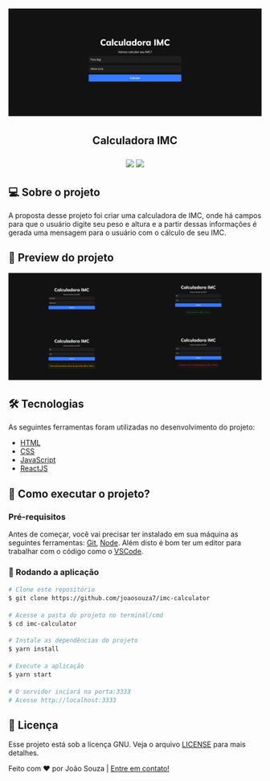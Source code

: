 <h1 align="center">
    <img alt="Banner do projeto" title="Calculadora IMC" src="src/assets/banner.png" />
</h1>

<h2 align="center"> 
	<p>Calculadora IMC</p>
	<img src="https://img.shields.io/github/followers/joaosouza7?style=social" />
    	<img src="https://img.shields.io/badge/version-1.0.0-dc3545" />
</h2> 

## 💻 Sobre o projeto

A proposta desse projeto foi criar uma calculadora de IMC, onde há campos para que o usuário digite seu peso e altura e a partir dessas informações é gerada uma mensagem para o usuário com o cálculo de seu IMC.


## 🔎 Preview do projeto

<p align="center">
  <img alt="Preview do projeto" title="Preview do projeto" src="src/assets/preview.png" />
</p>


## 🛠 Tecnologias

As seguintes ferramentas foram utilizadas no desenvolvimento do projeto:

- [HTML](https://developer.mozilla.org/en-US/docs/Web/HTML)
- [CSS](https://www.w3.org/Style/CSS/Overview.en.html)
- [JavaScript](https://developer.mozilla.org/en-US/docs/Web/JavaScript)
- [ReactJS](https://reactjs.org/)


## 🚀 Como executar o projeto?

### Pré-requisitos

Antes de começar, você vai precisar ter instalado em sua máquina as seguintes ferramentas:
[Git](https://git-scm.com), [Node](https://nodejs.org/en). 
Além disto é bom ter um editor para trabalhar com o código como o [VSCode](https://code.visualstudio.com/).

### 🎲 Rodando a aplicação

```bash
# Clone este repositório
$ git clone https://github.com/joaosouza7/imc-calculator

# Acesse a pasta do projeto no terminal/cmd
$ cd imc-calculator

# Instale as dependências do projeto
$ yarn install

# Execute a aplicação 
$ yarn start

# O servidor inciará na porta:3333
# Acesse http://localhost:3333 
```


## 📝 Licença

Esse projeto está sob a licença GNU. Veja o arquivo [LICENSE](./LICENSE) para mais detalhes.

Feito com ❤️ por João Souza | [Entre em contato!](https://www.linkedin.com/in/joaosouzadesenvolvedorweb)
